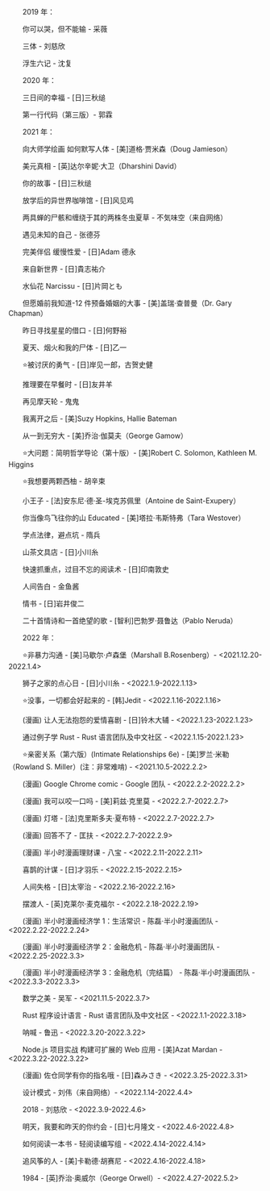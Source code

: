 　　2019 年：

　　你可以哭，但不能输 - 采薇

　　三体 - 刘慈欣

　　浮生六记 - 沈复



　　2020 年：

　　三日间的幸福 - \[日\]三秋缒

　　第一行代码（第三版）\- 郭霖



　　2021 年：

　　向大师学绘画 如何默写人体 - \[美\]道格·贾米森（Doug Jamieson）

　　美元真相 - \[英\]达尔辛妮·大卫（Dharshini David）

　　你的故事 - \[日\]三秋缒

　　放学后的异世界咖啡馆 - \[日\]风见鸡

　　两具蝉的尸骸和缠绕于其的两株冬虫夏草 - 不気味空（来自网络）

　　遇见未知的自己 - 张德芬

　　完美伴侣 缓慢性爱 - \[日\]Adam 德永

　　来自新世界 - \[日\]貴志祐介

　　水仙花 Narcissu - \[日\]片岡とも

　　但愿婚前我知道\-12 件预备婚姻的大事 - \[美\]盖瑞·查普曼（Dr. Gary Chapman）

　　昨日寻找星星的借口 - \[日\]何野裕

　　夏天、烟火和我的尸体 - \[日\]乙一

　　⭐️被讨厌的勇气 - \[日\]岸见一郎，古贺史健

　　推理要在早餐时 - \[日\]友井羊

　　再见摩天轮 - 鬼鬼

　　我离开之后 - \[美\]Suzy Hopkins, Hallie Bateman

　　从一到无穷大 - \[美\]乔治·伽莫夫（George Gamow）

　　⭐️大问题：简明哲学导论（第十版）\- \[美\]Robert C. Solomon, Kathleen M. Higgins

　　⭐️我想要两颗西柚 - 胡辛束

　　小王子 - \[法\]安东尼·德·圣\-埃克苏佩里（Antoine de Saint-Exupery）

　　你当像鸟飞往你的山 Educated - \[美\]塔拉·韦斯特弗（Tara Westover）

　　学点法律，避点坑 - 隋兵

　　山茶文具店 - \[日\]小川糸

　　快速抓重点，过目不忘的阅读术 - \[日\]印南敦史

　　人间告白 - 金鱼酱

　　情书 - \[日\]岩井俊二

　　二十首情诗和一首绝望的歌 - \[智利\]巴勃罗·聂鲁达（Pablo Neruda）



　　2022 年：

　　⭐️非暴力沟通 - \[美\]马歇尔·卢森堡（Marshall B.Rosenberg）\- <2021.12.20-2022.1.4>

　　狮子之家的点心日 - \[日\]小川糸 - <2022.1.9-2022.1.13>

　　⭐️没事，一切都会好起来的 - \[韩\]Jedit - <2022.1.16-2022.1.16>

　　(漫画) 让人无法抱怨的爱情喜剧 - \[日\]铃木大辅 - <2022.1.23-2022.1.23>

　　通过例子学 Rust - Rust 语言团队及中文社区 - <2022.1.15-2022.1.23>

　　⭐️亲密关系（第六版）(Intimate Relationships 6e) - \[美\]罗兰·米勒（Rowland S. Miller）(注：非常难啃) - <2021.10.5-2022.2.2>

　　(漫画) Google Chrome comic - Google 团队 - <2022.2.2-2022.2.2>

　　(漫画) 我可以咬一口吗 - \[美\]莉兹·克里莫 - <2022.2.7-2022.2.7>

　　(漫画) 灯塔 - \[法\]克里斯多夫·夏布特 - <2022.2.7-2022.2.7>

　　(漫画) 回答不了 - 匡扶 - <2022.2.7-2022.2.9>

　　(漫画) 半小时漫画理财课 - 八宝 - <2022.2.11-2022.2.11>

　　喜鹊的计谋 - \[日\]才羽乐 - <2022.2.15-2022.2.15>

　　人间失格 - \[日\]太宰治 - <2022.2.16-2022.2.16>

　　摆渡人 - \[英\]克莱尔·麦克福尔 - <2022.2.18-2022.2.19>

　　(漫画) 半小时漫画经济学 1：生活常识 - 陈磊·半小时漫画团队 - <2022.2.22-2022.2.24>

　　(漫画) 半小时漫画经济学 2：金融危机 - 陈磊·半小时漫画团队 - <2022.2.25-2022.3.3>

　　(漫画) 半小时漫画经济学 3：金融危机（完结篇） - 陈磊·半小时漫画团队 - <2022.3.3-2022.3.3>

　　数学之美 - 吴军 - <2021.11.5-2022.3.7>

　　Rust 程序设计语言 - Rust 语言团队及中文社区 - <2022.1.1-2022.3.18>

　　呐喊 - 鲁迅 - <2022.3.20-2022.3.22>

　　Node.js 项目实战 构建可扩展的 Web 应用 - \[美\]Azat Mardan - <2022.3.22-2022.3.22>

　　(漫画) 佐仓同学有你的指名哦 - \[日\]森みさき - <2022.3.25-2022.3.31>

　　设计模式 - 刘伟（来自网络）\- <2022.1.14-2022.4.4>

　　2018 - 刘慈欣 - <2022.3.9-2022.4.6>

　　明天，我要和昨天的你约会 - \[日\]七月隆文 - <2022.4.6-2022.4.8>

　　如何阅读一本书 - 轻阅读编写组 - <2022.4.14-2022.4.14>

　　追风筝的人 - \[美\]卡勒德·胡赛尼 - <2022.4.16-2022.4.18>

　　1984 - \[英\]乔治·奥威尔（George Orwell）\- <2022.4.27-2022.5.2>









